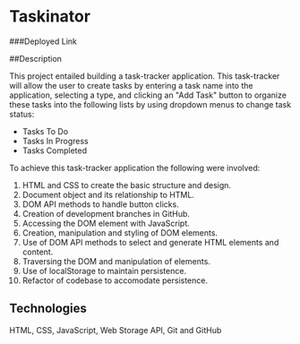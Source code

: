 # Taskinator

###Deployed Link

##Description

This project entailed building a task-tracker application. This task-tracker will allow the user to create tasks by entering a task name into the application, selecting a type, and clicking an "Add Task" button to organize these tasks into the following lists by using dropdown menus to change task status:
- Tasks To Do
- Tasks In Progress
- Tasks Completed

To achieve this task-tracker application the following were involved:
1. HTML and CSS to create the basic structure and design.
2. Document object and its relationship to HTML.
3. DOM API methods to handle button clicks.
4. Creation of development branches in GitHub.
5. Accessing the DOM element with JavaScript.
6. Creation, manipulation and styling of DOM elements.
7. Use of DOM API methods to select and generate HTML elements and content. 
8. Traversing the DOM and manipulation of elements.
9. Use of localStorage to maintain persistence.
10. Refactor of codebase to accomodate persistence.
## Technologies

HTML, CSS, JavaScript, Web Storage API, Git and GitHub